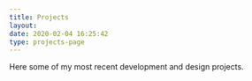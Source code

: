 ```yaml
---
title: Projects
layout: 
date: 2020-02-04 16:25:42
type: projects-page
---
```

Here some of my most recent development and design projects.